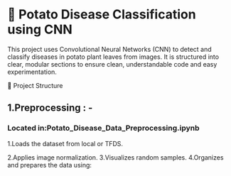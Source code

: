 # 🥔 Potato Disease Classification using CNN
This project uses Convolutional Neural Networks (CNN) to detect and classify diseases in potato plant leaves from images. It is structured into clear, modular sections to ensure clean, understandable code and easy experimentation.

🧱 Project Structure

## 1.Preprocessing : - 

### Located in:Potato_Disease_Data_Preprocessing.ipynb
<p> 1.Loads the dataset from local or TFDS.</p>
2.Applies image normalization.
3.Visualizes random samples.
4.Organizes and prepares the data using:
